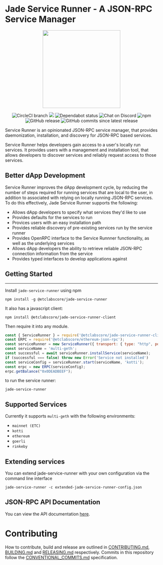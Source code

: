 # Jade Service Runner - A JSON-RPC Service Manager

<p align="center">
<img height="256" width="256" src="https://github.com/etclabscore/jade-media-assets/raw/master/jade-logo-light/jade-logo-light%20(PNG)/256x256.png" />
</p>

<center>
  <span>
    <img alt="CircleCI branch" src="https://img.shields.io/circleci/project/github/etclabscore/jade-service-runner/master.svg">
    <img src="https://codecov.io/gh/etclabscore/jade-service-runner/branch/master/graph/badge.svg" />
    <img alt="Dependabot status" src="https://api.dependabot.com/badges/status?host=github&repo=etclabscore/jade-service-runner" />
    <img alt="Chat on Discord" src="https://img.shields.io/badge/chat-on%20discord-7289da.svg" />
    <img alt="npm" src="https://img.shields.io/npm/dt/@etclabscore/jade-service-runner.svg" />
    <img alt="GitHub release" src="https://img.shields.io/github/release/etclabscore/jade-service-runner.svg" />
    <img alt="GitHub commits since latest release" src="https://img.shields.io/github/commits-since/etclabscore/jade-service-runner/latest.svg" />
  </span>
</center>

Service Runner is an opinionated JSON-RPC service manager, that provides daemonization, installation, and discovery for JSON-RPC based services.

Service Runner helps developers gain access to a user's locally run services. It provides users with a management and installation tool, that allows developers to discover  services and reliably request access to those services.

## Better dApp Development
Service Runner improves the dApp development cycle, by reducing the number of steps required for running services that are local to the user, in addition to  associated with relying on locally running JSON-RPC services. To do this effectively, Jade Service Runner supports the following:
  - Allows dApp developers to specify what services they'd like to use
  - Provides defaults for the services to run
  - Provices users with an easy installation path
  - Provides reliable discovery of pre-existing services run by the service runner
  - Provides OpenRPC interface to the Service Runnner functionality, as well as the underlying services
  - Allows dApp developers the ability to retrieve reliable JSON-RPC connection information from the service
  - Provides typed interfaces to develop applications against

## Getting Started
---------------

Install `jade-service-runner` using npm

```shell
npm install -g @etclabscore/jade-service-runner
```

It also has a javascript client:
```
npm install @etclabscore/jade-service-runner-client
```

Then require it into any module.

```js
const { ServiceRunner } = require('@etclabscore/jade-service-runner-client');
const ERPC = require('@etclabscore/ethereum-json-rpc');
const serviceRunner = new ServiceRunner({ transport: { type: "http", port: 8002, host: "localhost" } });
const serviceName = 'multi-geth';
const successful = await serviceRunner.installService(serviceName);
if (successful === false) throw new Error('Service not installed')
const serviceConfig = serviceRunner.start(serviceName, 'kotti');
const erpc = new ERPC(serviceConfig);
erpc.getBalance("0x0DEADBEEF");
```

to run the service runner:

```shell
jade-service-runner
```

## Supported Services

Currently it supports `multi-geth` with the following environments:

- `mainnet (ETC)`
- `kotti`
- `ethereum`
- `goerli`
- `rinkeby`

## Extending services
You can extend jade-service-runner with your own configuration via the command line interface

```
jade-service-runner -c extended-jade-service-runner-config.json
```

## JSON-RPC API Documentation

You can view the API documentation [here](https://playground.open-rpc.org/?uiSchema[appBar][ui:title]=Jade%20Service%20Runner&uiSchema[appBar][ui:logoUrl]=https://github.com/etclabscore/jade-media-assets/raw/master/jade-logo-light/jade-logo-light%20(PNG)/48x48.png&uiSchema[appBar][ui:splitView]=false&uiSchema[appBar][ui:input]=false&uiSchema[methods][ui:title]=&schemaUrl=https://raw.githubusercontent.com/etclabscore/jade-service-runner/master/openrpc.json).


# Contributing

How to contribute, build and release are outlined in [CONTRIBUTING.md](CONTRIBUTING.md), [BUILDING.md](BUILDING.md) and [RELEASING.md](RELEASING.md) respectively. Commits in this repository follow the [CONVENTIONAL_COMMITS.md](CONVENTIONAL_COMMITS.md) specification.
